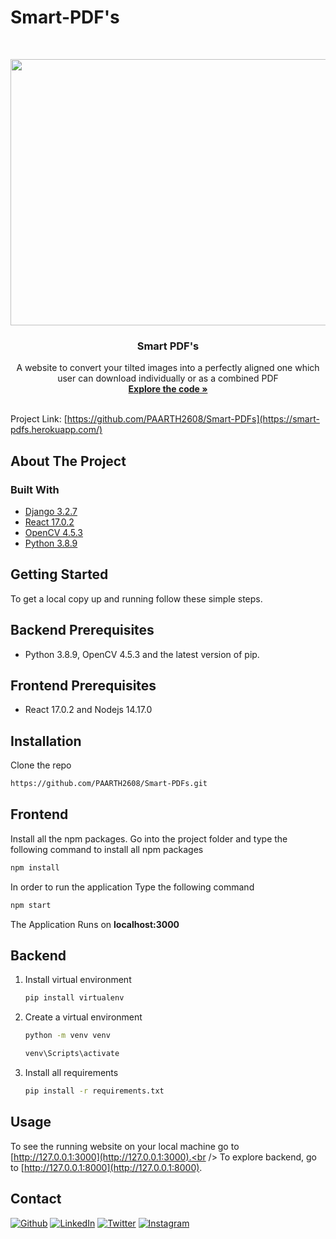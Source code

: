 # Smart-PDF's

<!-- PROJECT LOGO -->
<br />
<p align="center">
  <a href="https://github.com/PAARTH2608/Smart-PDFs">
    <img src="https://nanonets.com/blog/content/images/2020/10/pdf-language-translation-1.jpg" alt="project pic" width="1140" height="426">
  </a>
 
  <h3 align="center">Smart PDF's</h3>

  <p align="center">
    A website to convert your tilted images into a perfectly aligned one which user can download individually or as a combined PDF
    <br />
    <a href="./src"><strong>Explore the code »</strong></a>
    <br />
    <br />
  
  Project Link: [https://github.com/PAARTH2608/Smart-PDFs](https://smart-pdfs.herokuapp.com/)
  </p>
</p>

<!-- ABOUT THE PROJECT -->
## About The Project



### Built With

* [Django 3.2.7](https://www.djangoproject.com/download/)
* [React 17.0.2](https://reactjs.org/docs/getting-started.html)
* [OpenCV 4.5.3](https://opencv.org/releases/)
* [Python 3.8.9](https://www.python.org/downloads/release/python-389/)


<!-- GETTING STARTED -->
## Getting Started

To get a local copy up and running follow these simple steps.

## Backend Prerequisites
- Python 3.8.9, OpenCV 4.5.3 and the latest version of pip.

## Frontend Prerequisites
- React 17.0.2 and Nodejs 14.17.0

## Installation
Clone the repo
   ```sh
   https://github.com/PAARTH2608/Smart-PDFs.git
   ```
## Frontend
Install all the npm packages. Go into the project folder and type the following command to install all npm packages
```bash
npm install
```
In order to run the application Type the following command
```bash
npm start
```
The Application Runs on **localhost:3000**

## Backend
1. Install virtual environment
   ```sh
   pip install virtualenv
   ```
2. Create a virtual environment
   ```sh
   python -m venv venv
   ```
   ```sh
   venv\Scripts\activate
   ```
3. Install all requirements
   ```sh
   pip install -r requirements.txt
   ```

<!-- USAGE EXAMPLES -->
## Usage

To see the running website on your local machine go to [http://127.0.0.1:3000](http://127.0.0.1:3000).<br />
To explore backend, go to [http://127.0.0.1:8000](http://127.0.0.1:8000).



<!-- CONTACT -->
## Contact

<a href="https://paarth2608.github.io/portfolio_website/" target="_blank"><img alt="Github" src="https://img.shields.io/badge/-Website-brightgreen?style=for-the-badge&logo=appveyor&logoColor=white&color=999900&logo=data:null" /></a>
<a href="https://www.linkedin.com/in/paarth-jain-470522208/" target="_blank"><img alt="LinkedIn" src="https://img.shields.io/badge/linkedin-%230077B5.svg?&style=for-the-badge&logo=linkedin&logoColor=white" /></a>
<a href="https://twitter.com/PAARTHJAIN7" target="_blank"><img alt="Twitter" src="https://img.shields.io/badge/twitter-%231DA1F2.svg?&style=for-the-badge&logo=twitter&logoColor=white" /></a>
<a href="https://www.instagram.com/_paarth7_/" target="_blank"><img alt="Instagram" src="https://img.shields.io/badge/instagram-%FF69B4.svg?&style=for-the-badge&logo=instagram&logoColor=white&color=cd486b" /></a>
